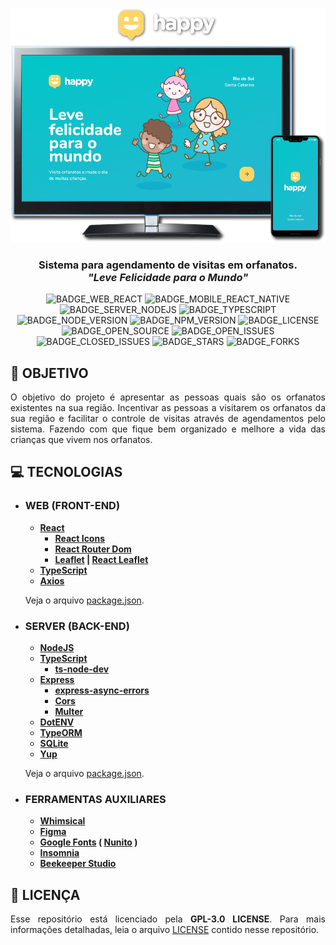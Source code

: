 <div align='justify'>

<div align='center'>

![](./layout/export/banner.png)

### **Sistema para agendamento de visitas em orfanatos.<br>*"Leve Felicidade para o Mundo"***

![BADGE_WEB_REACT] ![BADGE_MOBILE_REACT_NATIVE] ![BADGE_SERVER_NODEJS] ![BADGE_TYPESCRIPT] ![BADGE_NODE_VERSION] ![BADGE_NPM_VERSION] ![BADGE_LICENSE] ![BADGE_OPEN_SOURCE] ![BADGE_OPEN_ISSUES] ![BADGE_CLOSED_ISSUES] ![BADGE_STARS] ![BADGE_FORKS]

</div>

## **:rocket: OBJETIVO**


O objetivo do projeto é apresentar as pessoas quais são os orfanatos existentes na sua região. Incentivar as pessoas a visitarem os orfanatos da sua região e facilitar o controle de visitas através de agendamentos pelo sistema. Fazendo com que fique bem organizado e melhore a vida das crianças que vivem nos orfanatos.


## **:computer: TECNOLOGIAS**

- ### **WEB (FRONT-END)**
  - **[React]** 
    - **[React Icons](https://react-icons.github.io/react-icons/)**
    - **[React Router Dom](https://reactrouter.com/web/guides/quick-start)**
    - **[Leaflet](https://leafletjs.com/) | [React Leaflet](https://react-leaflet.js.org/)**
  - **[TypeScript]**
  - **[Axios](https://github.com/axios/axios)** 
  
  Veja o arquivo [package.json](./src/web/package.json).

- ### **SERVER (BACK-END)**
  - **[NodeJS](https://nodejs.org/en/)**
  - **[TypeScript]** 
    - **[ts-node-dev](https://github.com/whitecolor/ts-node-dev)**
  - **[Express](https://expressjs.com/)**
    - **[express-async-errors](https://www.npmjs.com/package/express-async-errors)**
    - **[Cors](http://expressjs.com/en/resources/middleware/cors.html)**
    - **[Multer](https://github.com/expressjs/multer)**
  - **[DotENV](https://github.com/motdotla/dotenv)**
  - **[TypeORM](https://typeorm.io/#/)**
  - **[SQLite](https://www.npmjs.com/package/sqlite3)**
  - **[Yup](https://github.com/jquense/yup)**
  
  Veja o arquivo [package.json](./src/server/package.json).

- ### **FERRAMENTAS AUXILIARES**
 
  - **[Whimsical]**
  - **[Figma](https://www.figma.com/)**
  - **[Google Fonts](https://fonts.google.com/) ( [Nunito](https://fonts.google.com/specimen/Nunito) )**
  - **[Insomnia](https://insomnia.rest/)**
  - **[Beekeeper Studio](https://www.beekeeperstudio.io/)**

## **:page_with_curl: LICENÇA**

Esse repositório está licenciado pela **GPL-3.0 LICENSE**. Para mais informações detalhadas, leia o arquivo [LICENSE](./LICENSE) contido nesse repositório. 

</div>

<!-- BADGES --->

[BADGE_LICENSE]: https://img.shields.io/github/license/x0n4d0/happy

[BADGE_CLOSED_ISSUES]: https://img.shields.io/github/issues-closed/x0n4d0/happy?color=red

[BADGE_OPEN_ISSUES]: https://img.shields.io/github/issues/x0n4d0/happy?color=green

[BADGE_STARS]: https://img.shields.io/github/stars/x0n4d0/happy?style=social

[BADGE_FORKS]: https://img.shields.io/github/forks/x0n4d0/happy?style=social

[BADGE_TYPESCRIPT]: https://badges.frapsoft.com/typescript/code/typescript.png?v=101

[BADGE_OPEN_SOURCE]: https://badges.frapsoft.com/os/v1/open-source.png?v=103

[BADGE_NODE_VERSION]: https://img.shields.io/badge/node-12.18.4-green

[BADGE_NPM_VERSION]: https://img.shields.io/badge/npm-6.14.6-red

[BADGE_WEB_REACT]: https://img.shields.io/badge/web-react-blue

[BADGE_MOBILE_REACT_NATIVE]: https://img.shields.io/badge/mobile-react%20native-blueviolet

[BADGE_SERVER_NODEJS]: https://img.shields.io/badge/server-nodejs-important

<!-- LINKS --->

[Whimsical]: https://whimsical.com/
[React]: https://reactjs.org/
[TypeScript]: https://www.typescriptlang.org/
